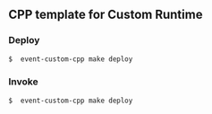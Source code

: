 ## CPP template for Custom Runtime

### Deploy

```bash
$  event-custom-cpp make deploy
```
### Invoke
```bash
$  event-custom-cpp make deploy
```